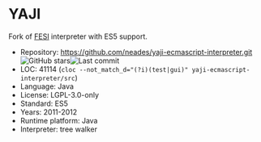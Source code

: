# YAJI

Fork of [FESI](fesi.md) interpreter with ES5 support.

* Repository:       https://github.com/neades/yaji-ecmascript-interpreter.git <img src="https://img.shields.io/github/stars/neades/yaji-ecmascript-interpreter?label=&style=flat-square" alt="GitHub stars" title="GitHub stars"><img src="https://img.shields.io/github/last-commit/neades/yaji-ecmascript-interpreter?label=&style=flat-square" alt="Last commit" title="Last commit">
* LOC:              41114 (`cloc --not_match_d="(?i)(test|gui)" yaji-ecmascript-interpreter/src`)
* Language:         Java
* License:          LGPL-3.0-only
* Standard:         ES5
* Years:            2011-2012
* Runtime platform: Java
* Interpreter:      tree walker
